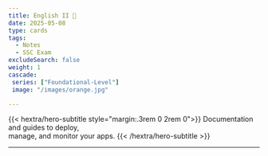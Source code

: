 ```yaml
---
title: English II 📖
date: 2025-05-08
type: cards
tags:
  - Notes 
  - SSC Exam
excludeSearch: false
weight: 1
cascade:
 series: ["Foundational-Level"]
 image: "/images/orange.jpg"

---
```


{{< hextra/hero-subtitle style="margin:.3rem 0 2rem 0">}}
  Documentation and guides to deploy,  
  manage, and monitor your apps.
{{< /hextra/hero-subtitle >}}

---